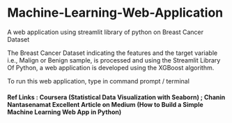# Machine-Learning-Web-Application
A web application using streamlit library of python on Breast Cancer Dataset 

The Breast Cancer Dataset indicating the features and the target variable i.e., Malign or Benign sample, is processed and using the Streamlit Library Of Python, a web application is developed using the XGBoost algorithm.

To run this web application, type <streamlit run web_app_bc.py> in command prompt / terminal


#### Ref Links : Coursera (Statistical Data Visualization with Seaborn) ; Chanin Nantasenamat Excellent Article on Medium (How to Build a Simple Machine Learning Web App in Python)
